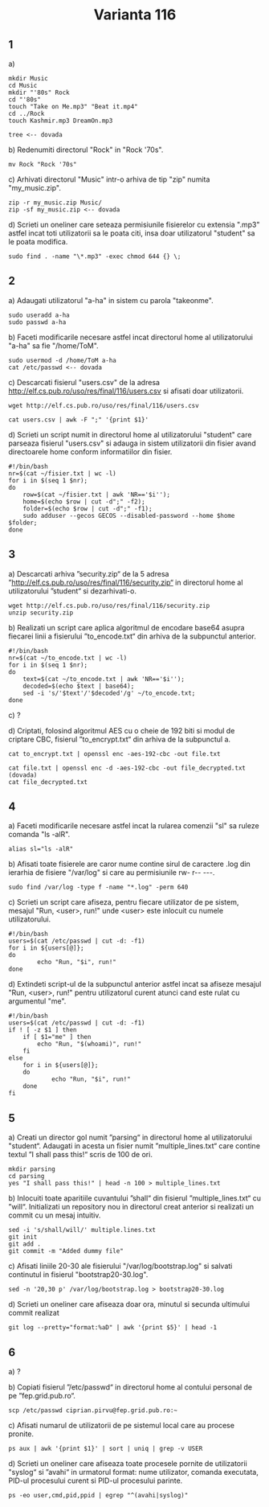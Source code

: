 <h1 align="center"> Varianta 116</h1>

## 1

a)

    mkdir Music
    cd Music
    mkdir "'80s" Rock
    cd "'80s"
    touch "Take on Me.mp3" "Beat it.mp4"
    cd ../Rock
    touch Kashmir.mp3 DreamOn.mp3

    tree <-- dovada

b) Redenumiti directorul "Rock" in "Rock '70s".

    mv Rock "Rock '70s"

c) Arhivati directorul "Music" intr-o arhiva de tip "zip" numita "my_music.zip".

    zip -r my_music.zip Music/
    zip -sf my_music.zip <-- dovada

d) Scrieti un oneliner care seteaza permisiunile fisierelor cu extensia ".mp3" astfel incat toti utilizatorii sa le poata citi, insa doar utilizatorul "student" sa le poata modifica.

    sudo find . -name "\*.mp3" -exec chmod 644 {} \;

## 2

a) Adaugati utilizatorul "a-ha" in sistem cu parola "takeonme".

    sudo useradd a-ha
    sudo passwd a-ha

b) Faceti modificarile necesare astfel incat directorul home al utilizatorului "a-ha" sa fie "/home/ToM".

    sudo usermod -d /home/ToM a-ha
    cat /etc/passwd <-- dovada

c) Descarcati fisierul "users.csv" de la adresa http://elf.cs.pub.ro/uso/res/final/116/users.csv si afisati doar utilizatorii.

    wget http://elf.cs.pub.ro/uso/res/final/116/users.csv

    cat users.csv | awk -F ";" '{print $1}'

d) Scrieti un script numit in directorul home al utilizatorului "student" care parseaza fisierul "users.csv" si adauga in sistem utilizatorii din fisier avand directoarele home conform informatiilor din fisier.

    #!/bin/bash
    nr=$(cat ~/fisier.txt | wc -l)
    for i in $(seq 1 $nr);
    do
        row=$(cat ~/fisier.txt | awk 'NR=='$i'');
        home=$(echo $row | cut -d";" -f2);
        folder=$(echo $row | cut -d";" -f1);
        sudo adduser --gecos GECOS --disabled-password --home $home $folder;
    done

## 3

a) Descarcati arhiva ”security.zip“ de la 5 adresa ”http://elf.cs.pub.ro/uso/res/final/116/security.zip“ in directorul home al utilizatorului ”student“ si dezarhivati-o.

    wget http://elf.cs.pub.ro/uso/res/final/116/security.zip
    unzip security.zip

b) Realizati un script care aplica algoritmul de encodare base64 asupra fiecarei linii a fisierului ”to_encode.txt“ din arhiva de la subpunctul anterior.

    #!/bin/bash
    nr=$(cat ~/to_encode.txt | wc -l)
    for i in $(seq 1 $nr);
    do
        text=$(cat ~/to_encode.txt | awk 'NR=='$i'');
        decoded=$(echo $text | base64);
        sed -i 's/'$text'/'$decoded'/g' ~/to_encode.txt;
    done

c)
?

d) Criptati, folosind algoritmul AES cu o cheie de 192 biti si modul de criptare CBC, fisierul ”to_encrypt.txt“ din arhiva de la subpunctul a.

    cat to_encrypt.txt | openssl enc -aes-192-cbc -out file.txt

    cat file.txt | openssl enc -d -aes-192-cbc -out file_decrypted.txt (dovada)
    cat file_decrypted.txt

## 4

a) Faceti modificarile necesare astfel incat la rularea comenzii "sl" sa ruleze comanda "ls -alR".

    alias sl="ls -alR"

b) Afisati toate fisierele are caror nume contine sirul de caractere .log din ierarhia de fisiere "/var/log" si care au permisiunile rw- r-- ---.

    sudo find /var/log -type f -name "*.log" -perm 640

c) Scrieti un script care afiseza, pentru fiecare utilizator de pe sistem, mesajul "Run, \<user>, run!" unde \<user> este inlocuit cu numele utilizatorului.

    #!/bin/bash
    users=$(cat /etc/passwd | cut -d: -f1)
    for i in ${users[@]};
    do
            echo "Run, "$i", run!"
    done

d) Extindeti script-ul de la subpunctul anterior astfel incat sa afiseze mesajul "Run, \<user>, run!" pentru utilizatorul curent atunci cand este rulat cu argumentul "me".

    #!/bin/bash
    users=$(cat /etc/passwd | cut -d: -f1)
    if ! [ -z $1 ] then
        if [ $1="me" ] then
            echo "Run, "$(whoami)", run!"
        fi
    else
        for i in ${users[@]};
        do
                echo "Run, "$i", run!"
        done
    fi

## 5

a) Creati un director gol numit ”parsing“ in directorul home al utilizatorului "student“. Adaugati in acesta un fisier numit ”multiple_lines.txt“ care contine textul ”I shall pass this!“ scris de 100 de ori.

    mkdir parsing
    cd parsing
    yes "I shall pass this!" | head -n 100 > multiple_lines.txt

b) Inlocuiti toate aparitiile cuvantului ”shall“ din fisierul ”multiple_lines.txt“ cu ”will“. Initializati un repository nou in directorul creat anterior si realizati un commit cu un mesaj intuitiv.

    sed -i 's/shall/will/' multiple.lines.txt
    git init
    git add .
    git commit -m "Added dummy file"

c) Afisati liniile 20-30 ale fisierului "/var/log/bootstrap.log" si salvati continutul in fisierul "bootstrap20-30.log".

    sed -n '20,30 p' /var/log/bootstrap.log > bootstrap20-30.log

d) Scrieti un oneliner care afiseaza doar ora, minutul si secunda ultimului commit realizat

    git log --pretty="format:%aD" | awk '{print $5}' | head -1

## 6

a) ?

b) Copiati fisierul ”/etc/passwd“ in directorul home al contului personal de pe ”fep.grid.pub.ro“.

    scp /etc/passwd ciprian.pirvu@fep.grid.pub.ro:~

c) Afisati numarul de utilizatorii de pe sistemul local care au procese pronite.

    ps aux | awk '{print $1}' | sort | uniq | grep -v USER

d) Scrieti un oneliner care afiseaza toate procesele pornite de utilizatorii "syslog“ si ”avahi“ in urmatorul format: nume utilizator, comanda executata, PID-ul procesului curent si PID-ul procesului parinte.

    ps -eo user,cmd,pid,ppid | egrep "^(avahi|syslog)"
